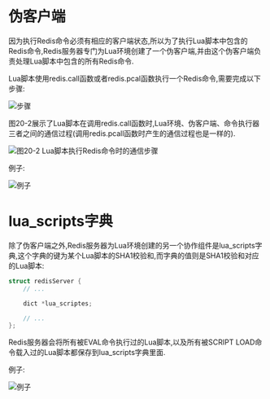 # 伪客户端
因为执行Redis命令必须有相应的客户端状态,所以为了执行Lua脚本中包含的Redis命令,Redis服务器专门为Lua环境创建了一个伪客户端,并由这个伪客户端负责处理Lua脚本中包含的所有Redis命令.

Lua脚本使用redis.call函数或者redis.pcal函数执行一个Redis命令,需要完成以下步骤:

![步骤](https://github.com/gdufeZLYL/blog/blob/master/images/20180520083206.png)

图20-2展示了Lua脚本在调用redis.call函数时,Lua环境、伪客户端、命令执行器三者之间的通信过程(调用redis.pcall函数时产生的通信过程也是一样的).

![图20-2 Lua脚本执行Redis命令时的通信步骤](https://github.com/gdufeZLYL/blog/blob/master/images/20180520083534.png)

例子:

![例子](https://github.com/gdufeZLYL/blog/blob/master/images/20180520083618.png)

# lua_scripts字典
除了伪客户端之外,Redis服务器为Lua环境创建的另一个协作组件是lua_scripts字典,这个字典的键为某个Lua脚本的SHA1校验和,而字典的值则是SHA1校验和对应的Lua脚本:
```c++
struct redisServer {
    // ...

    dict *lua_scriptes;

    // ...
};
```
Redis服务器会将所有被EVAL命令执行过的Lua脚本,以及所有被SCRIPT LOAD命令载入过的Lua脚本都保存到lua_scripts字典里面.

例子:

![例子](https://github.com/gdufeZLYL/blog/blob/master/images/20180520084634.png)